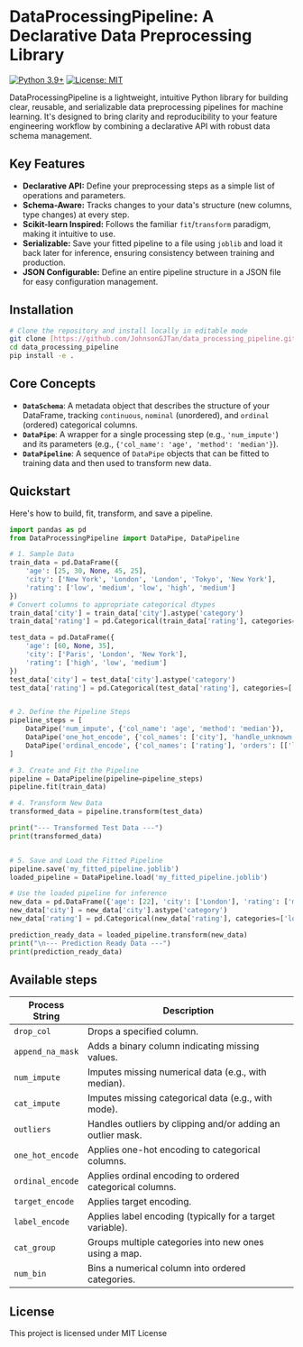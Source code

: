 # DataProcessingPipeline: A Declarative Data Preprocessing Library

[![Python 3.9+](https://img.shields.io/badge/python-3.9+-blue.svg)](https://www.python.org/downloads/)
[![License: MIT](https://img.shields.io/badge/License-MIT-yellow.svg)](https://opensource.org/licenses/MIT)

DataProcessingPipeline is a lightweight, intuitive Python library for building clear, reusable, and serializable data preprocessing pipelines for machine learning. It's designed to bring clarity and reproducibility to your feature engineering workflow by combining a declarative API with robust data schema management.

## Key Features

* **Declarative API:** Define your preprocessing steps as a simple list of operations and parameters.
* **Schema-Aware:** Tracks changes to your data's structure (new columns, type changes) at every step.
* **Scikit-learn Inspired:** Follows the familiar `fit`/`transform` paradigm, making it intuitive to use.
* **Serializable:** Save your fitted pipeline to a file using `joblib` and load it back later for inference, ensuring consistency between training and production.
* **JSON Configurable:** Define an entire pipeline structure in a JSON file for easy configuration management.

## Installation

```bash
# Clone the repository and install locally in editable mode
git clone [https://github.com/JohnsonGJTan/data_processing_pipeline.git](https://github.com/JohnsonGJTan/data_processing_pipeline.git)
cd data_processing_pipeline
pip install -e .
```

## Core Concepts

* **`DataSchema`**: A metadata object that describes the structure of your DataFrame, tracking `continuous`, `nominal` (unordered), and `ordinal` (ordered) categorical columns.
* **`DataPipe`**: A wrapper for a single processing step (e.g., `'num_impute'`) and its parameters (e.g., `{'col_name': 'age', 'method': 'median'}`).
* **`DataPipeline`**: A sequence of `DataPipe` objects that can be fitted to training data and then used to transform new data.

## Quickstart

Here's how to build, fit, transform, and save a pipeline.

```python
import pandas as pd
from DataProcessingPipeline import DataPipe, DataPipeline

# 1. Sample Data
train_data = pd.DataFrame({
    'age': [25, 30, None, 45, 25],
    'city': ['New York', 'London', 'London', 'Tokyo', 'New York'],
    'rating': ['low', 'medium', 'low', 'high', 'medium']
})
# Convert columns to appropriate categorical dtypes
train_data['city'] = train_data['city'].astype('category')
train_data['rating'] = pd.Categorical(train_data['rating'], categories=['low', 'medium', 'high'], ordered=True)

test_data = pd.DataFrame({
    'age': [60, None, 35],
    'city': ['Paris', 'London', 'New York'],
    'rating': ['high', 'low', 'medium']
})
test_data['city'] = test_data['city'].astype('category')
test_data['rating'] = pd.Categorical(test_data['rating'], categories=['low', 'medium', 'high'], ordered=True)


# 2. Define the Pipeline Steps
pipeline_steps = [
    DataPipe('num_impute', {'col_name': 'age', 'method': 'median'}),
    DataPipe('one_hot_encode', {'col_names': ['city'], 'handle_unknown': 'ignore'}),
    DataPipe('ordinal_encode', {'col_names': ['rating'], 'orders': [['low', 'medium', 'high']]})
]

# 3. Create and Fit the Pipeline
pipeline = DataPipeline(pipeline=pipeline_steps)
pipeline.fit(train_data)

# 4. Transform New Data
transformed_data = pipeline.transform(test_data)

print("--- Transformed Test Data ---")
print(transformed_data)


# 5. Save and Load the Fitted Pipeline
pipeline.save('my_fitted_pipeline.joblib')
loaded_pipeline = DataPipeline.load('my_fitted_pipeline.joblib')

# Use the loaded pipeline for inference
new_data = pd.DataFrame({'age': [22], 'city': ['London'], 'rating': ['medium']})
new_data['city'] = new_data['city'].astype('category')
new_data['rating'] = pd.Categorical(new_data['rating'], categories=['low', 'medium', 'high'], ordered=True)

prediction_ready_data = loaded_pipeline.transform(new_data)
print("\n--- Prediction Ready Data ---")
print(prediction_ready_data)
```
## Available steps

| Process String | Description                                                 |
|----------------|-------------------------------------------------------------|
| `drop_col`       | Drops a specified column.                                   |
| `append_na_mask` | Adds a binary column indicating missing values.             |
| `num_impute`     | Imputes missing numerical data (e.g., with median).         |
| `cat_impute`     | Imputes missing categorical data (e.g., with mode).         |
| `outliers`       | Handles outliers by clipping and/or adding an outlier mask. |
| `one_hot_encode` | Applies one-hot encoding to categorical columns.            |
| `ordinal_encode` | Applies ordinal encoding to ordered categorical columns.    |
| `target_encode`  | Applies target encoding.                                    |
| `label_encode`   | Applies label encoding (typically for a target variable).   |
| `cat_group`      | Groups multiple categories into new ones using a map.       |
| `num_bin`        | Bins a numerical column into ordered categories.            |

## License

This project is licensed under MIT License